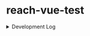 # reach-vue-test


<details><summary>Development Log</summary>
<p>

3/12/2021
- Create basic html  
- Create reach contract boilerplate  
- Create reach contract test file  
- Create frontend wallet functionality  

Create reach contract functions  
Connect reach functions to frontend  

</p>
</details>